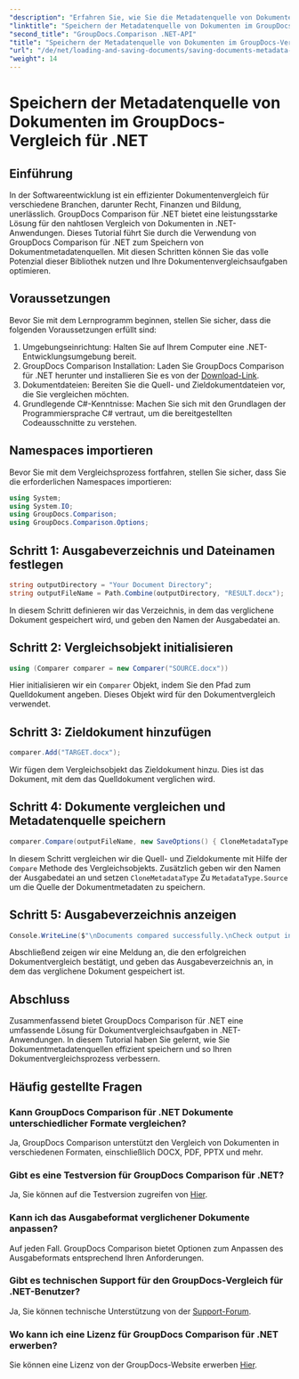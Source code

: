 ```yaml
---
"description": "Erfahren Sie, wie Sie die Metadatenquelle von Dokumenten mit GroupDocs Comparison für .NET speichern. Folgen Sie unserer Schritt-für-Schritt-Anleitung für einen nahtlosen Dokumentenvergleich in Ihrem .NET."
"linktitle": "Speichern der Metadatenquelle von Dokumenten im GroupDocs-Vergleich für .NET"
"second_title": "GroupDocs.Comparison .NET-API"
"title": "Speichern der Metadatenquelle von Dokumenten im GroupDocs-Vergleich für .NET"
"url": "/de/net/loading-and-saving-documents/saving-documents-metadata-source/"
"weight": 14
---
```


# Speichern der Metadatenquelle von Dokumenten im GroupDocs-Vergleich für .NET

## Einführung
In der Softwareentwicklung ist ein effizienter Dokumentenvergleich für verschiedene Branchen, darunter Recht, Finanzen und Bildung, unerlässlich. GroupDocs Comparison für .NET bietet eine leistungsstarke Lösung für den nahtlosen Vergleich von Dokumenten in .NET-Anwendungen. Dieses Tutorial führt Sie durch die Verwendung von GroupDocs Comparison für .NET zum Speichern von Dokumentmetadatenquellen. Mit diesen Schritten können Sie das volle Potenzial dieser Bibliothek nutzen und Ihre Dokumentenvergleichsaufgaben optimieren.
## Voraussetzungen
Bevor Sie mit dem Lernprogramm beginnen, stellen Sie sicher, dass die folgenden Voraussetzungen erfüllt sind:
1. Umgebungseinrichtung: Halten Sie auf Ihrem Computer eine .NET-Entwicklungsumgebung bereit.
2. GroupDocs Comparison Installation: Laden Sie GroupDocs Comparison für .NET herunter und installieren Sie es von der [Download-Link](https://releases.groupdocs.com/comparison/net/).
3. Dokumentdateien: Bereiten Sie die Quell- und Zieldokumentdateien vor, die Sie vergleichen möchten.
4. Grundlegende C#-Kenntnisse: Machen Sie sich mit den Grundlagen der Programmiersprache C# vertraut, um die bereitgestellten Codeausschnitte zu verstehen.

## Namespaces importieren
Bevor Sie mit dem Vergleichsprozess fortfahren, stellen Sie sicher, dass Sie die erforderlichen Namespaces importieren:
```csharp
using System;
using System.IO;
using GroupDocs.Comparison;
using GroupDocs.Comparison.Options;
```

## Schritt 1: Ausgabeverzeichnis und Dateinamen festlegen
```csharp
string outputDirectory = "Your Document Directory";
string outputFileName = Path.Combine(outputDirectory, "RESULT.docx");
```
In diesem Schritt definieren wir das Verzeichnis, in dem das verglichene Dokument gespeichert wird, und geben den Namen der Ausgabedatei an.
## Schritt 2: Vergleichsobjekt initialisieren
```csharp
using (Comparer comparer = new Comparer("SOURCE.docx"))
```
Hier initialisieren wir ein `Comparer` Objekt, indem Sie den Pfad zum Quelldokument angeben. Dieses Objekt wird für den Dokumentvergleich verwendet.
## Schritt 3: Zieldokument hinzufügen
```csharp
comparer.Add("TARGET.docx");
```
Wir fügen dem Vergleichsobjekt das Zieldokument hinzu. Dies ist das Dokument, mit dem das Quelldokument verglichen wird.
## Schritt 4: Dokumente vergleichen und Metadatenquelle speichern
```csharp
comparer.Compare(outputFileName, new SaveOptions() { CloneMetadataType = MetadataType.Source });
```
In diesem Schritt vergleichen wir die Quell- und Zieldokumente mit Hilfe der `Compare` Methode des Vergleichsobjekts. Zusätzlich geben wir den Namen der Ausgabedatei an und setzen `CloneMetadataType` Zu `MetadataType.Source` um die Quelle der Dokumentmetadaten zu speichern.
## Schritt 5: Ausgabeverzeichnis anzeigen
```csharp
Console.WriteLine($"\nDocuments compared successfully.\nCheck output in {outputDirectory}.");
```
Abschließend zeigen wir eine Meldung an, die den erfolgreichen Dokumentvergleich bestätigt, und geben das Ausgabeverzeichnis an, in dem das verglichene Dokument gespeichert ist.

## Abschluss
Zusammenfassend bietet GroupDocs Comparison für .NET eine umfassende Lösung für Dokumentvergleichsaufgaben in .NET-Anwendungen. In diesem Tutorial haben Sie gelernt, wie Sie Dokumentmetadatenquellen effizient speichern und so Ihren Dokumentvergleichsprozess verbessern.
## Häufig gestellte Fragen
### Kann GroupDocs Comparison für .NET Dokumente unterschiedlicher Formate vergleichen?
Ja, GroupDocs Comparison unterstützt den Vergleich von Dokumenten in verschiedenen Formaten, einschließlich DOCX, PDF, PPTX und mehr.
### Gibt es eine Testversion für GroupDocs Comparison für .NET?
Ja, Sie können auf die Testversion zugreifen von [Hier](https://releases.groupdocs.com/).
### Kann ich das Ausgabeformat verglichener Dokumente anpassen?
Auf jeden Fall. GroupDocs Comparison bietet Optionen zum Anpassen des Ausgabeformats entsprechend Ihren Anforderungen.
### Gibt es technischen Support für den GroupDocs-Vergleich für .NET-Benutzer?
Ja, Sie können technische Unterstützung von der [Support-Forum](https://forum.groupdocs.com/c/comparison/12).
### Wo kann ich eine Lizenz für GroupDocs Comparison für .NET erwerben?
Sie können eine Lizenz von der GroupDocs-Website erwerben [Hier](https://purchase.groupdocs.com/buy).